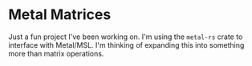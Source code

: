 # Metal Matrices

Just a fun project I've been working on. I'm using the `metal-rs` crate to interface with Metal/MSL. I'm thinking of expanding this into something more than matrix operations.
